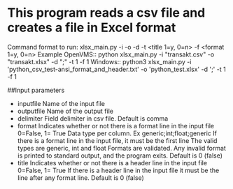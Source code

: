# This program reads a csv file and creates a file in Excel format

Command format to run:
      xlsx_main.py -i <inputfile> -o <outputfile> -d <delimiter> -t <title 1=y, 0=n> -f <format 1=y, 0=n>
Example 
    OpenVMS::
      python xlsx_main.py -i "transakt.csv" -o "transakt.xlsx" -d ";" -t 1 -f 1
    Windows::
      python3 xlsx_main.py -i 'python_csv_test-ansi_format_and_header.txt' -o 'python_test.xlsx' -d ';'  -t 1 -f 1


##Input parameters
- inputfile   Name of the input file
- outputfile  Name of the output file    
- delimiter   Field delimiter in csv file. 
              Default is comma
- format      Indicates whether or not there is a format line in the input file 0=False, 1= True
              Data type per column. Ex generic;int;float;generic
              If there is a format line in the input file, it must be the first line
              The valid types are generic, int and float
              Formats are validated. Any invalid format is printed to standard output, and the 
              program exits.
              Default is 0 (false)
- title       Indicates whether or not there is a header line in the input file 0=False, 1= True
              If there is a header line in the input file it must be the line after any format line.
              Default is 0 (false)


